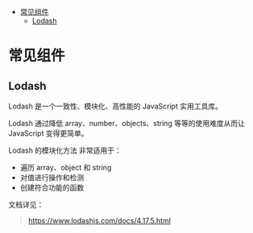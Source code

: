 <!-- TOC -->

- [常见组件](#常见组件)
    - [Lodash](#lodash)

<!-- /TOC -->
<a id="markdown-常见组件" name="常见组件"></a>
# 常见组件

<a id="markdown-lodash" name="lodash"></a>
## Lodash

Lodash 是一个一致性、模块化、高性能的 JavaScript 实用工具库。

Lodash 通过降低 array、number、objects、string 等等的使用难度从而让 JavaScript 变得更简单。

Lodash 的模块化方法 非常适用于：

* 遍历 array、object 和 string
* 对值进行操作和检测
* 创建符合功能的函数

文档详见：
>https://www.lodashjs.com/docs/4.17.5.html

